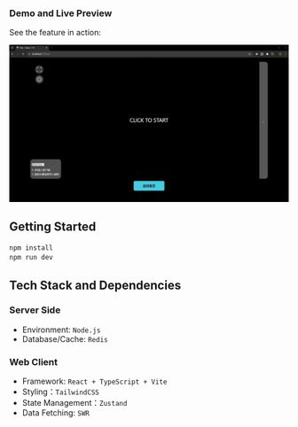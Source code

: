 ### Demo and Live Preview
See the feature in action:
 
![Feature Demo](https://github.com/QuinnyT/NPC-Monitoring-Panel/blob/quinny/public/bwy-sheet-gif.GIF)

## Getting Started

```bash
npm install
npm run dev
```

## Tech Stack and Dependencies
### Server Side
- Environment: `Node.js`
- Database/Cache: `Redis`
### Web Client
- Framework: `React + TypeScript + Vite`
- Styling：`TailwindCSS`
- State Management：`Zustand`
- Data Fetching: `SWR`
      

